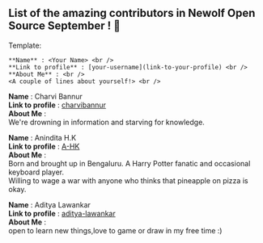 ## List of the amazing contributors in Newolf Open Source September ! 🎉


Template:
```
**Name** : <Your Name> <br />
**Link to profile** : [your-username](link-to-your-profile) <br />
**About Me** : <br />
<A couple of lines about yourself!> <br />
```
**Name** : Charvi Bannur <br />
**Link to profile** : [charvibannur](https://github.com/charvibannur) <br />
**About Me** : <br />
We're drowning in information and starving for knowledge. <br />

**Name** : Anindita H.K <br />
**Link to profile** : [A-HK](https://github.com/A-HK) <br />
**About Me** : <br />
Born and brought up in Bengaluru. A Harry Potter fanatic and occasional keyboard player. <br />
Willing to wage a war with anyone who thinks that pineapple on pizza is okay. <br />

**Name** : Aditya Lawankar <br />
**Link to profile** : [aditya-lawankar](https://github.com/aditya-lawankar) <br />
**About Me** : <br />
open to learn new things,love to game or draw in my free time :) <br />


